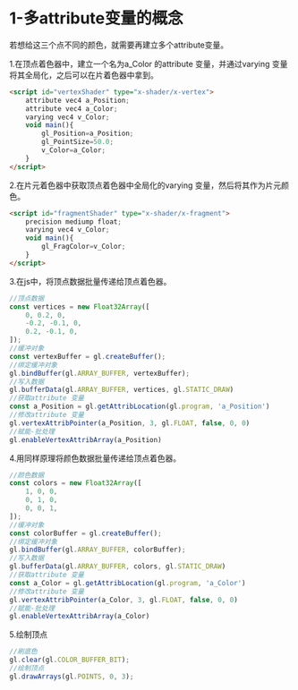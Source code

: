# 1-多attribute变量的概念

若想给这三个点不同的颜色，就需要再建立多个attribute变量。

1.在顶点着色器中，建立一个名为a_Color 的attribute 变量，并通过varying 变量将其全局化，之后可以在片着色器中拿到。
```html
<script id="vertexShader" type="x-shader/x-vertex">
    attribute vec4 a_Position;
    attribute vec4 a_Color;
    varying vec4 v_Color;
    void main(){
        gl_Position=a_Position;
        gl_PointSize=50.0;
        v_Color=a_Color;
    }
</script>
```

2.在片元着色器中获取顶点着色器中全局化的varying 变量，然后将其作为片元颜色。
```html
<script id="fragmentShader" type="x-shader/x-fragment">
    precision mediump float;
    varying vec4 v_Color;
    void main(){
        gl_FragColor=v_Color;
    }
</script>
```

3.在js中，将顶点数据批量传递给顶点着色器。
```js
//顶点数据
const vertices = new Float32Array([
    0, 0.2, 0,
    -0.2, -0.1, 0,
    0.2, -0.1, 0,
]);
//缓冲对象
const vertexBuffer = gl.createBuffer();
//绑定缓冲对象
gl.bindBuffer(gl.ARRAY_BUFFER, vertexBuffer);
//写入数据
gl.bufferData(gl.ARRAY_BUFFER, vertices, gl.STATIC_DRAW)
//获取attribute 变量
const a_Position = gl.getAttribLocation(gl.program, 'a_Position')
//修改attribute 变量
gl.vertexAttribPointer(a_Position, 3, gl.FLOAT, false, 0, 0)
//赋能-批处理
gl.enableVertexAttribArray(a_Position)
```

4.用同样原理将颜色数据批量传递给顶点着色器。
```js
//颜色数据
const colors = new Float32Array([
    1, 0, 0,
    0, 1, 0,
    0, 0, 1,
]);
//缓冲对象
const colorBuffer = gl.createBuffer();
//绑定缓冲对象
gl.bindBuffer(gl.ARRAY_BUFFER, colorBuffer);
//写入数据
gl.bufferData(gl.ARRAY_BUFFER, colors, gl.STATIC_DRAW)
//获取attribute 变量
const a_Color = gl.getAttribLocation(gl.program, 'a_Color')
//修改attribute 变量
gl.vertexAttribPointer(a_Color, 3, gl.FLOAT, false, 0, 0)
//赋能-批处理
gl.enableVertexAttribArray(a_Color)
```

5.绘制顶点
```js
//刷底色
gl.clear(gl.COLOR_BUFFER_BIT);
//绘制顶点
gl.drawArrays(gl.POINTS, 0, 3);
```


